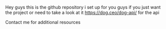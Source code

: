 Hey guys this is the github repository i set up for you guys if you just want the project or need to take a look at it
https://dog.ceo/dog-api/
for the api

Contact me for additional resources
